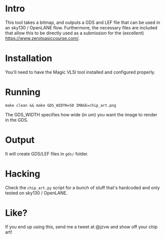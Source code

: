 # Intro
This tool takes a bitmap, and outputs a GDS and LEF file that can be used in an sky130 / OpenLANE flow. Furthermore, the necessary files are included that allow this to be directly used as a submission for the (excellent) https://www.zerotoasiccourse.com/.

# Installation
You'll need to have the Magic VLSI tool installed and configured properly.

# Running
`make clean && make GDS_WIDTH=50 IMAGE=chip_art.png`

The GDS_WIDTH specifies how wide (in um) you want the image to render in the GDS. 

# Output
It will create GDS/LEF files in `gds/` folder. 

# Hacking
Check the `chip_art.py` script for a bunch of stuff that's hardcoded and only tested on sky130 / OpenLANE.

# Like?
If you end up using this, send me a tweet at @jzvw and show off your chip art!
